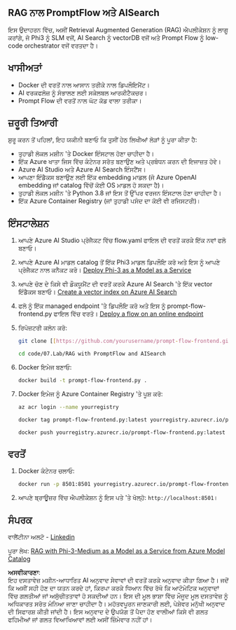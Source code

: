 ## RAG ਨਾਲ PromptFlow ਅਤੇ AISearch

ਇਸ ਉਦਾਹਰਨ ਵਿੱਚ, ਅਸੀਂ Retrieval Augmented Generation (RAG) ਐਪਲੀਕੇਸ਼ਨ ਨੂੰ ਲਾਗੂ ਕਰਾਂਗੇ, ਜੋ Phi3 ਨੂੰ SLM ਵਜੋਂ, AI Search ਨੂੰ vectorDB ਵਜੋਂ ਅਤੇ Prompt Flow ਨੂੰ low-code orchestrator ਵਜੋਂ ਵਰਤਦਾ ਹੈ।

## ਖਾਸੀਅਤਾਂ

- Docker ਦੀ ਵਰਤੋਂ ਨਾਲ ਆਸਾਨ ਤਰੀਕੇ ਨਾਲ ਡਿਪਲੌਇਮੈਂਟ।
- AI ਵਰਕਫਲੋਜ਼ ਨੂੰ ਸੰਭਾਲਣ ਲਈ ਸਕੇਲਬਲ ਆਰਕੀਟੈਕਚਰ।
- Prompt Flow ਦੀ ਵਰਤੋਂ ਨਾਲ ਘੱਟ ਕੋਡ ਵਾਲਾ ਤਰੀਕਾ।

## ਜ਼ਰੂਰੀ ਤਿਆਰੀ

ਸ਼ੁਰੂ ਕਰਨ ਤੋਂ ਪਹਿਲਾਂ, ਇਹ ਯਕੀਨੀ ਬਣਾਓ ਕਿ ਤੁਸੀਂ ਹੇਠ ਲਿਖੀਆਂ ਲੋੜਾਂ ਨੂੰ ਪੂਰਾ ਕੀਤਾ ਹੈ:

- ਤੁਹਾਡੀ ਲੋਕਲ ਮਸ਼ੀਨ 'ਤੇ Docker ਇੰਸਟਾਲ ਹੋਣਾ ਚਾਹੀਦਾ ਹੈ।
- ਇੱਕ Azure ਖਾਤਾ ਜਿਸ ਵਿੱਚ ਕੰਟੇਨਰ ਸਰੋਤ ਬਣਾਉਣ ਅਤੇ ਪ੍ਰਬੰਧਨ ਕਰਨ ਦੀ ਇਜਾਜ਼ਤ ਹੋਵੇ।
- Azure AI Studio ਅਤੇ Azure AI Search ਇੰਸਟੈਂਸ।
- ਆਪਣਾ ਇੰਡੈਕਸ ਬਣਾਉਣ ਲਈ ਇੱਕ embedding ਮਾਡਲ (ਜੋ Azure OpenAI embedding ਜਾਂ catalog ਵਿੱਚੋਂ ਕੋਈ OS ਮਾਡਲ ਹੋ ਸਕਦਾ ਹੈ)।
- ਤੁਹਾਡੀ ਲੋਕਲ ਮਸ਼ੀਨ 'ਤੇ Python 3.8 ਜਾਂ ਇਸ ਤੋਂ ਉੱਪਰ ਵਰਜਨ ਇੰਸਟਾਲ ਹੋਣਾ ਚਾਹੀਦਾ ਹੈ।
- ਇੱਕ Azure Container Registry (ਜਾਂ ਤੁਹਾਡੀ ਪਸੰਦ ਦਾ ਕੋਈ ਵੀ ਰਜਿਸਟਰੀ)।

## ਇੰਸਟਾਲੇਸ਼ਨ

1. ਆਪਣੇ Azure AI Studio ਪ੍ਰੋਜੈਕਟ ਵਿੱਚ flow.yaml ਫਾਇਲ ਦੀ ਵਰਤੋਂ ਕਰਕੇ ਇੱਕ ਨਵਾਂ ਫਲੋ ਬਣਾਓ।
2. ਆਪਣੇ Azure AI ਮਾਡਲ catalog ਤੋਂ ਇੱਕ Phi3 ਮਾਡਲ ਡਿਪਲੌਇ ਕਰੋ ਅਤੇ ਇਸ ਨੂੰ ਆਪਣੇ ਪ੍ਰੋਜੈਕਟ ਨਾਲ ਕਨੈਕਟ ਕਰੋ। [Deploy Phi-3 as a Model as a Service](https://learn.microsoft.com/azure/machine-learning/how-to-deploy-models-phi-3?view=azureml-api-2&tabs=phi-3-mini)
3. ਆਪਣੇ ਚੋਣ ਦੇ ਕਿਸੇ ਵੀ ਡੌਕਯੂਮੈਂਟ ਦੀ ਵਰਤੋਂ ਕਰਕੇ Azure AI Search 'ਤੇ ਇੱਕ vector ਇੰਡੈਕਸ ਬਣਾਓ। [Create a vector index on Azure AI Search](https://learn.microsoft.com/azure/search/search-how-to-create-search-index?tabs=portal)
4. ਫਲੋ ਨੂੰ ਇੱਕ managed endpoint 'ਤੇ ਡਿਪਲੌਇ ਕਰੋ ਅਤੇ ਇਸ ਨੂੰ prompt-flow-frontend.py ਫਾਇਲ ਵਿੱਚ ਵਰਤੋ। [Deploy a flow on an online endpoint](https://learn.microsoft.com/azure/ai-studio/how-to/flow-deploy)
5. ਰਿਪੋਜ਼ਟਰੀ ਕਲੋਨ ਕਰੋ:

    ```sh
    git clone [[https://github.com/yourusername/prompt-flow-frontend.git](https://github.com/microsoft/Phi-3CookBook.git)](https://github.com/microsoft/Phi-3CookBook.git)
    
    cd code/07.Lab/RAG with PromptFlow and AISearch
    ```

6. Docker ਇਮੇਜ ਬਣਾਓ:

    ```sh
    docker build -t prompt-flow-frontend.py .
    ```

7. Docker ਇਮੇਜ ਨੂੰ Azure Container Registry 'ਤੇ ਪੂਸ਼ ਕਰੋ:

    ```sh
    az acr login --name yourregistry
    
    docker tag prompt-flow-frontend.py:latest yourregistry.azurecr.io/prompt-flow-frontend.py:latest
    
    docker push yourregistry.azurecr.io/prompt-flow-frontend.py:latest
    ```

## ਵਰਤੋਂ

1. Docker ਕੰਟੇਨਰ ਚਲਾਓ:

    ```sh
    docker run -p 8501:8501 yourregistry.azurecr.io/prompt-flow-frontend.py:latest
    ```

2. ਆਪਣੇ ਬ੍ਰਾਊਜ਼ਰ ਵਿੱਚ ਐਪਲੀਕੇਸ਼ਨ ਨੂੰ ਇਸ ਪਤੇ 'ਤੇ ਖੋਲ੍ਹੋ: `http://localhost:8501`।

## ਸੰਪਰਕ

ਵਾਲੈਂਟੀਨਾ ਅਲਟੋ - [Linkedin](https://www.linkedin.com/in/valentina-alto-6a0590148/)

ਪੂਰਾ ਲੇਖ: [RAG with Phi-3-Medium as a Model as a Service from Azure Model Catalog](https://medium.com/@valentinaalto/rag-with-phi-3-medium-as-a-model-as-a-service-from-azure-model-catalog-62e1411948f3)

**ਅਸਵੀਕਾਰਣਾ**:  
ਇਹ ਦਸਤਾਵੇਜ਼ ਮਸ਼ੀਨ-ਆਧਾਰਿਤ AI ਅਨੁਵਾਦ ਸੇਵਾਵਾਂ ਦੀ ਵਰਤੋਂ ਕਰਕੇ ਅਨੁਵਾਦ ਕੀਤਾ ਗਿਆ ਹੈ। ਜਦੋਂ ਕਿ ਅਸੀਂ ਸਹੀ ਹੋਣ ਦਾ ਯਤਨ ਕਰਦੇ ਹਾਂ, ਕਿਰਪਾ ਕਰਕੇ ਧਿਆਨ ਵਿੱਚ ਰੱਖੋ ਕਿ ਆਟੋਮੇਟਿਕ ਅਨੁਵਾਦਾਂ ਵਿੱਚ ਗਲਤੀਆਂ ਜਾਂ ਅਸੁੱਚੀਤਤਾਵਾਂ ਹੋ ਸਕਦੀਆਂ ਹਨ। ਇਸ ਦੀ ਮੂਲ ਭਾਸ਼ਾ ਵਿੱਚ ਮੌਜੂਦ ਮੂਲ ਦਸਤਾਵੇਜ਼ ਨੂੰ ਅਧਿਕਾਰਤ ਸਰੋਤ ਮੰਨਿਆ ਜਾਣਾ ਚਾਹੀਦਾ ਹੈ। ਮਹੱਤਵਪੂਰਨ ਜਾਣਕਾਰੀ ਲਈ, ਪੇਸ਼ੇਵਰ ਮਨੁੱਖੀ ਅਨੁਵਾਦ ਦੀ ਸਿਫਾਰਸ਼ ਕੀਤੀ ਜਾਂਦੀ ਹੈ। ਇਸ ਅਨੁਵਾਦ ਦੇ ਉਪਯੋਗ ਤੋਂ ਪੈਦਾ ਹੋਣ ਵਾਲੀਆਂ ਕਿਸੇ ਵੀ ਗਲਤ ਫਹਿਮੀਆਂ ਜਾਂ ਗਲਤ ਵਿਆਖਿਆਵਾਂ ਲਈ ਅਸੀਂ ਜ਼ਿੰਮੇਵਾਰ ਨਹੀਂ ਹਾਂ।